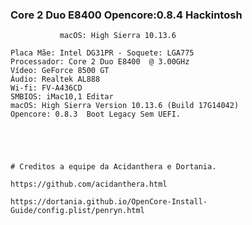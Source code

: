 ### Core 2 Duo E8400 Opencore:0.8.4 Hackintosh

               macOS: High Sierra 10.13.6


 
 ``` Plataforma: Desktop | Yonah, Conroe and Penryn
Placa Mãe: Intel DG31PR - Soquete: LGA775
Processador: Core 2 Duo E8400  @ 3.00GHz
Vídeo: GeForce 8500 GT
Áudio: Realtek AL888
Wi-fi: FV-A436CD
SMBIOS: iMac10,1 Editar
macOS: High Sierra Version 10.13.6 (Build 17G14042)
Opencore: 0.8.3  Boot Legacy Sem UEFI.





 # Creditos a equipe da Acidanthera e Dortania.
 
 https://github.com/acidanthera.html
 
 https://dortania.github.io/OpenCore-Install-Guide/config.plist/penryn.html
